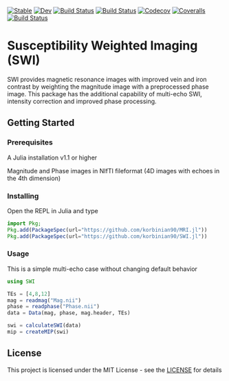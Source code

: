 [![Stable](https://img.shields.io/badge/docs-stable-blue.svg)](https://korbinian90.github.io/SWI.jl/stable)
[![Dev](https://img.shields.io/badge/docs-dev-blue.svg)](https://korbinian90.github.io/SWI.jl/dev)
[![Build Status](https://travis-ci.com/korbinian90/SWI.jl.svg?branch=master)](https://travis-ci.com/korbinian90/SWI.jl)
[![Build Status](https://ci.appveyor.com/api/projects/status/github/korbinian90/SWI.jl?svg=true)](https://ci.appveyor.com/project/korbinian90/SWI-jl)
[![Codecov](https://codecov.io/gh/korbinian90/SWI.jl/branch/master/graph/badge.svg)](https://codecov.io/gh/korbinian90/SWI.jl)
[![Coveralls](https://coveralls.io/repos/github/korbinian90/SWI.jl/badge.svg?branch=master)](https://coveralls.io/github/korbinian90/SWI.jl?branch=master)
[![Build Status](https://api.cirrus-ci.com/github/korbinian90/SWI.jl.svg)](https://cirrus-ci.com/github/korbinian90/SWI.jl)

# Susceptibility Weighted Imaging (SWI)
SWI provides magnetic resonance images with improved vein and iron contrast by weighting the magnitude image with a preprocessed phase image. This package has the additional capability of multi-echo SWI, intensity correction and improved phase processing.

## Getting Started

### Prerequisites
A Julia installation v1.1 or higher

Magnitude and Phase images in NIfTI fileformat (4D images with echoes in the 4th dimension)

### Installing
Open the REPL in Julia and type

```julia
import Pkg;
Pkg.add(PackageSpec(url="https://github.com/korbinian90/MRI.jl"))
Pkg.add(PackageSpec(url="https://github.com/korbinian90/SWI.jl"))
```

### Usage
This is a simple multi-echo case without changing default behavior
```julia
using SWI

TEs = [4,8,12]
mag = readmag("Mag.nii")
phase = readphase("Phase.nii")
data = Data(mag, phase, mag.header, TEs)

swi = calculateSWI(data)
mip = createMIP(swi)
```

## License
This project is licensed under the MIT License - see the [LICENSE](https://github.com/korbinian90/SWI.jl/blob/development/LICENSE) for details
